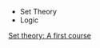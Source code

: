 * Set Theory
* Logic 

[Set theory: A first course](https://www.amazon.com/Set-Theory-Cambridge-Mathematical-Textbooks/dp/1107120322/ref=sr_1_1?keywords=set+theory&qid=1561582458&s=gateway&sr=8-1)
